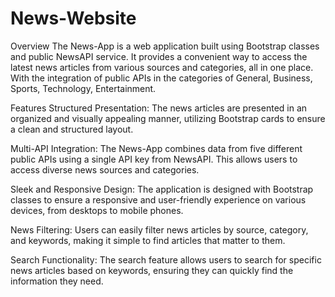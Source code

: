 # News-Website

Overview
The News-App is a web application built using Bootstrap classes and public NewsAPI service. It provides a convenient way to access the latest news articles from various sources and categories, all in one place. With the integration of public APIs in the categories of General, Business, Sports, Technology, Entertainment. 

Features
Structured Presentation: The news articles are presented in an organized and visually appealing manner, utilizing Bootstrap cards to ensure a clean and structured layout.

Multi-API Integration: The News-App combines data from five different public APIs using a single API key from NewsAPI. This allows users to access diverse news sources and categories.

Sleek and Responsive Design: The application is designed with Bootstrap classes to ensure a responsive and user-friendly experience on various devices, from desktops to mobile phones.

News Filtering: Users can easily filter news articles by source, category, and keywords, making it simple to find articles that matter to them.

Search Functionality: The search feature allows users to search for specific news articles based on keywords, ensuring they can quickly find the information they need.

